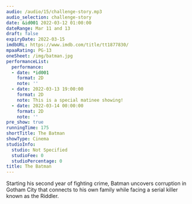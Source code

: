 ```yaml
---
audio: /audio/15/challenge-story.mp3
audio_selection: challenge-story
date: &id001 2022-03-12 01:00:00
dateRange: Mar 11 and 13
draft: false
expiryDate: 2022-03-15
imdbURL: https://www.imdb.com/title/tt1877830/
mpaaRating: PG-13
oneSheet: /img/batman.jpg
performanceList:
  performance:
  - date: *id001
    format: 2D
    note: ''
  - date: 2022-03-13 19:00:00
    format: 2D
    note: This is a special matinee showing!
  - date: 2022-03-14 00:00:00
    format: 2D
    note: ''
pre_show: true
runningTime: 175
shortTitle: The Batman
showType: Cinema
studioInfo:
  studio: Not Specified
  studioFee: 0
  studioPercentage: 0
title: The Batman
---
```


Starting his second year of fighting crime, Batman uncovers corruption in Gotham City that connects to his own family while facing a serial killer known as the Riddler.